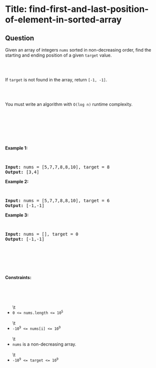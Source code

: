 # Title: find-first-and-last-position-of-element-in-sorted-array
## Question
<p>Given an array of integers <code>nums</code> sorted in non-decreasing order, find the starting and ending position of a given <code>target</code> value.</p><br><br><p>If <code>target</code> is not found in the array, return <code>[-1, -1]</code>.</p><br><br><p>You must&nbsp;write an algorithm with&nbsp;<code>O(log n)</code> runtime complexity.</p><br><br><p>&nbsp;</p><br><p><strong class=\"example\">Example 1:</strong></p><br><pre><strong>Input:</strong> nums = [5,7,7,8,8,10], target = 8<br><strong>Output:</strong> [3,4]<br></pre><p><strong class=\"example\">Example 2:</strong></p><br><pre><strong>Input:</strong> nums = [5,7,7,8,8,10], target = 6<br><strong>Output:</strong> [-1,-1]<br></pre><p><strong class=\"example\">Example 3:</strong></p><br><pre><strong>Input:</strong> nums = [], target = 0<br><strong>Output:</strong> [-1,-1]<br></pre><br><p>&nbsp;</p><br><p><strong>Constraints:</strong></p><br><br><ul><br>\t<li><code>0 &lt;= nums.length &lt;= 10<sup>5</sup></code></li><br>\t<li><code>-10<sup>9</sup>&nbsp;&lt;= nums[i]&nbsp;&lt;= 10<sup>9</sup></code></li><br>\t<li><code>nums</code> is a non-decreasing array.</li><br>\t<li><code>-10<sup>9</sup>&nbsp;&lt;= target&nbsp;&lt;= 10<sup>9</sup></code></li><br></ul><br>
